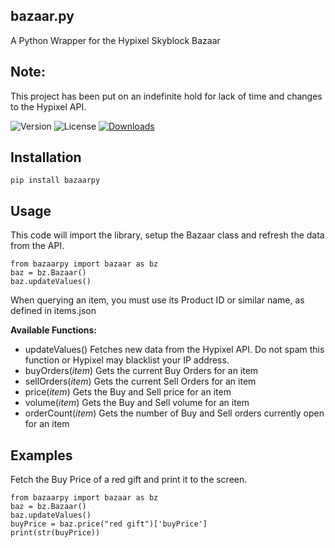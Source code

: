 ## bazaar.py
A Python Wrapper for the Hypixel Skyblock Bazaar

## Note: 
This project has been put on an indefinite hold for lack of time and changes to the Hypixel API.

![Version](https://img.shields.io/pypi/v/bazaarpy)
![License](https://img.shields.io/pypi/l/bazaarpy)
[![Downloads](https://static.pepy.tech/personalized-badge/bazaarpy?period=total&units=international_system&left_color=grey&right_color=brightgreen&left_text=Downloads)](https://pepy.tech/project/bazaarpy)

## Installation

    pip install bazaarpy

## Usage
This code will import the library, setup the Bazaar class and refresh the data from the API.

    from bazaarpy import bazaar as bz
    baz = bz.Bazaar()
    baz.updateValues() 
    
When querying an item, you must use its Product ID or similar name, as defined in items.json

**Available Functions:**
* updateValues() Fetches new data from the Hypixel API. Do not spam this function or Hypixel may blacklist your IP address.
* buyOrders(*item*) Gets the current Buy Orders for an item
* sellOrders(*item*) Gets the current Sell Orders for an item
* price(*item*) Gets the Buy and Sell price for an item
* volume(*item*) Gets the Buy and Sell volume for an item
* orderCount(*item*) Gets the number of Buy and Sell orders currently open for an item

## Examples
Fetch the Buy Price of a red gift and print it to the screen.

    from bazaarpy import bazaar as bz
    baz = bz.Bazaar()
    baz.updateValues()    
    buyPrice = baz.price("red gift")['buyPrice']   
    print(str(buyPrice))

